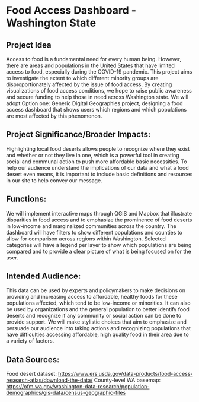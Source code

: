 # Food Access Dashboard - Washington State 
## Project Idea
Access to food is a fundamental need for every human being. However, there are areas and populations in the United States that have limited access to food, especially during the COVID-19 pandemic. This project aims to investigate the extent to which different minority groups are disproportionately affected by the issue of food access. By creating visualizations of food access conditions, we hope to raise public awareness and secure funding to help those in need across Washington state. We will adopt Option one: Generic Digital Geographies project, designing a food access dashboard that shows users which regions and which populations are most affected by this phenomenon.

## Project Significance/Broader Impacts: 
Highlighting local food deserts allows people to recognize where they exist and whether or not they live in one, which is a powerful tool in creating social and communal action to push more affordable basic necessities. To help our audience understand the implications of our data and what a food desert even means, it is important to include basic definitions and resources in our site to help convey our message.

## Functions: 
We will implement interactive maps through QGIS and Mapbox that illustrate disparities in food access and to emphasize the prominence of food deserts in low-income and marginalized communities across the country. The dashboard will have filters to show different populations and counties to allow for comparison across regions within Washington. Selected categories will have a legend per layer to show which populations are being compared and to provide a clear picture of what is being focused on for the user.

## Intended Audience: 
This data can be used by experts and policymakers to make decisions on providing and increasing access to affordable, healthy foods for these populations affected, which tend to be low-income or minorities. It can also be used by organizations and the general population to better identify food deserts and recognize if any community or social action can be done to provide support. We will make stylistic choices that aim to emphasize and persuade our audience into taking actions and recognizing populations that have difficulties accessing affordable, high quality food in their area due to a variety of factors.

## Data Sources:
Food desert dataset: https://www.ers.usda.gov/data-products/food-access-research-atlas/download-the-data/
County-level WA basemap: https://ofm.wa.gov/washington-data-research/population-demographics/gis-data/census-geographic-files

